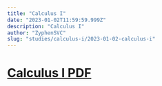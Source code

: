 ```yaml
---
title: "Calculus I"
date: "2023-01-02T11:59:59.999Z"
description: "Calculus I"
author: "ZyphenSVC"
slug: "studies/calculus-i/2023-01-02-calculus-i"
---
```


# [Calculus I PDF](/media/Calculus.pdf)